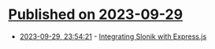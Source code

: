 # [Published on 2023-09-29](index.md)

* [2023-09-29, 23:54:21](https://lobste.rs/s/5hdxts/integrating_slonik_with_express_js) - [Integrating Slonik with Express.js](https://contra.com/p/bgA66gkW-integrating-slonik-with-express-js)
